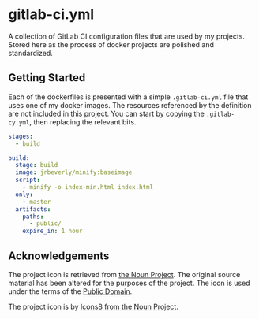 # gitlab-ci.yml

A collection of GitLab CI configuration files that are used by my projects. Stored here as the process of docker projects are polished and standardized.

## Getting Started

Each of the dockerfiles is presented with a simple `.gitlab-ci.yml` file that uses one of my docker images. The resources referenced by the definition are not included in this project. You can start by copying the `.gitlab-cy.yml`, then replacing the relevant bits.

```yaml
stages:
  - build

build:
  stage: build
  image: jrbeverly/minify:baseimage
  script:
    - minify -o index-min.html index.html
  only:
    - master
  artifacts:
    paths:
      - public/
    expire_in: 1 hour
```

## Acknowledgements

The project icon is retrieved from [the Noun Project](docs/icon/icon.json). The original source material has been altered for the purposes of the project. The icon is used under the terms of the [Public Domain](https://creativecommons.org/publicdomain/zero/1.0/).

The project icon is by [Icons8 from the Noun Project](https://thenounproject.com/term/survey/50371/).